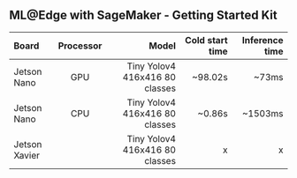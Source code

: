 ## ML@Edge with SageMaker - Getting Started Kit

| Board       |Processor| Model     | Cold start time     | Inference time |
| :------------- |:----------:| ----------: | -----------: |-----------: |
|  Jetson Nano |GPU| Tiny Yolov4 416x416 80 classes   | ~98.02s    | ~73ms |
|  Jetson Nano |CPU| Tiny Yolov4 416x416 80 classes   | ~0.86s    | ~1503ms |
| Jetson Xavier   || Tiny Yolov4 416x416 80 classes | x | x |
